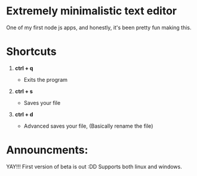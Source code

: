 
# Extremely minimalistic text editor

One of my first node js apps, and honestly, it's been pretty fun making this.

# Shortcuts

1. **ctrl + q**
    * Exits the program

1. **ctrl + s**
    * Saves your file

1. **ctrl + d**
    * Advanced saves your file, (Basically rename the file)

# Announcments:

YAY!!! First version of beta is out :DD Supports both linux and windows.